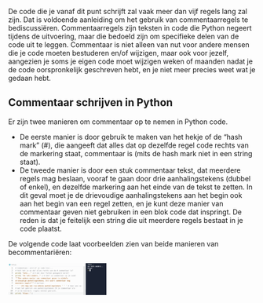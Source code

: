 De code die je vanaf dit punt schrijft zal vaak meer dan vijf regels lang zal zijn. Dat is voldoende aanleiding om het gebruik van commentaarregels te bediscussiëren. Commentaarregels zijn teksten in code die Python negeert tijdens de uitvoering, maar die bedoeld zijn om specifieke delen van de code uit te leggen. Commentaar is niet alleen van nut voor andere mensen die je code moeten bestuderen en/of wijzigen, maar ook voor jezelf, aangezien je soms je eigen code moet wijzigen weken of maanden nadat je de code oorspronkelijk geschreven hebt, en je niet meer precies weet wat je gedaan hebt.

## Commentaar schrijven in Python
Er zijn twee manieren om commentaar op te nemen in Python code.

* De eerste manier is door gebruik te maken van het hekje of de “hash mark” (#), die aangeeft dat alles dat op dezelfde regel code rechts van de markering staat, commentaar is (mits de hash mark niet in een string staat).
* De tweede manier is door een stuk commentaar tekst, dat meerdere regels mag beslaan, vooraf te gaan door drie aanhalingstekens (dubbel of enkel), en dezelfde markering aan het einde van de tekst te zetten. In dit geval moet je de drievoudige aanhalingstekens aan het begin ook aan het begin van een regel zetten, en je kunt deze manier van commentaar geven niet gebruiken in een blok code dat inspringt. De reden is dat je feitelijk een string die uit meerdere regels bestaat in je code plaatst.

De volgende code laat voorbeelden zien van beide manieren van becommentariëren:

<img src="media/commentaar.png" align="center" width="200px" data-caption="Commentaar schrijven in Python" />
